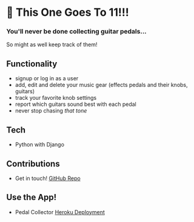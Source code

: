 # 🎸 This One Goes To 11!!!

### You'll never be done collecting guitar pedals...

So might as well keep track of them!

## Functionality

- signup or log in as a user
- add, edit and delete your music gear (effects pedals and their knobs, guitars)
- track your favorite knob settings
- report which guitars sound best with each pedal
- never stop chasing _that tone_

## Tech

- Python with Django

## Contributions

- Get in touch! [GitHub Repo](https://github.com/benhammondmusic/pedalcollector)

## Use the App!

- Pedal Collector [Heroku Deployment](https://pedalcollector.herokuapp.com/)
